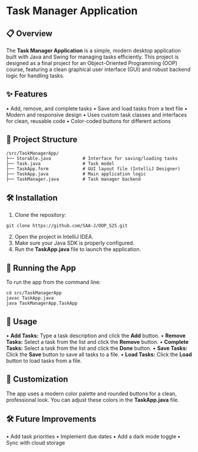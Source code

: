 # Task Manager Application

## 📋 Overview

The **Task Manager Application** is a simple, modern desktop application built with Java and Swing for managing tasks efficiently. This project is designed as a final project for an Object-Oriented Programming (OOP) course, featuring a clean graphical user interface (GUI) and robust backend logic for handling tasks.

## ✨ Features

• Add, remove, and complete tasks
• Save and load tasks from a text file
• Modern and responsive design
• Uses custom task classes and interfaces for clean, reusable code
• Color-coded buttons for different actions

## 📁 Project Structure

```
/src/TaskManagerApp/
├── Storable.java            # Interface for saving/loading tasks
├── Task.java                # Task model
├── TaskApp.form             # GUI layout file (IntelliJ Designer)
├── TaskApp.java             # Main application logic
├── TaskManager.java         # Task manager backend
```

## 🛠️ Installation

1. Clone the repository:

```
git clone https://github.com/SAA-J/OOP_S25.git
```

2. Open the project in IntelliJ IDEA.
3. Make sure your Java SDK is properly configured.
4. Run the **TaskApp.java** file to launch the application.

## 🚀 Running the App

To run the app from the command line:

```
cd src/TaskManagerApp
javac TaskApp.java
java TaskManagerApp.TaskApp
```

## 📝 Usage

• **Add Tasks:** Type a task description and click the **Add** button.
• **Remove Tasks:** Select a task from the list and click the **Remove** button.
• **Complete Tasks:** Select a task from the list and click the **Done** button.
• **Save Tasks:** Click the **Save** button to save all tasks to a file.
• **Load Tasks:** Click the **Load** button to load tasks from a file.

## 🎨 Customization

The app uses a modern color palette and rounded buttons for a clean, professional look. You can adjust these colors in the **TaskApp.java** file.

## 🛠️ Future Improvements

• Add task priorities
• Implement due dates
• Add a dark mode toggle
• Sync with cloud storage


